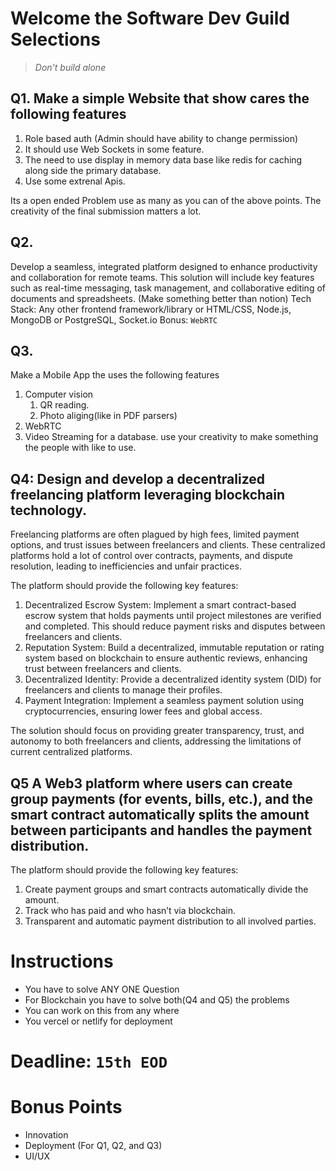 # Welcome the Software Dev Guild Selections

> *Don't build alone*

## Q1. Make a simple Website that show cares the following features

1. Role based auth (Admin should have ability to change permission)
2. It should use Web Sockets in some feature.
3. The need to use display in memory data base like redis for caching along side the primary database.
4. Use some extrenal Apis.

Its  a open ended Problem use as many as you can of the above points. The creativity of the final submission matters a lot.

## Q2.

 Develop a seamless, integrated platform designed to enhance productivity and collaboration for remote teams. This solution will include key features such as real-time messaging, task management, and collaborative editing of documents and spreadsheets. (Make something better than notion)
Tech Stack:
Any other frontend framework/library or HTML/CSS, Node.js, MongoDB or PostgreSQL, Socket.io
Bonus: `WebRTC`

## Q3.

Make a Mobile App the uses the following features

1. Computer vision
   1. QR reading.
   2. Photo aliging(like in PDF parsers)
2. WebRTC
3. Video Streaming for a database.
   use your creativity to make something the people with like to use.

## Q4: Design and develop a decentralized freelancing platform leveraging blockchain technology.

Freelancing platforms are often plagued by high fees, limited payment options, and trust issues between freelancers and clients. These centralized platforms hold a lot of control over contracts, payments, and dispute resolution, leading to inefficiencies and unfair practices.

The platform should provide the following key features:

1. Decentralized Escrow System: Implement a smart contract-based escrow system that holds payments until project milestones are verified and completed. This should reduce payment risks and disputes between freelancers and clients.
2. Reputation System: Build a decentralized, immutable reputation or rating system based on blockchain to ensure authentic reviews, enhancing trust between freelancers and clients.
3. Decentralized Identity: Provide a decentralized identity system (DID) for freelancers and clients to manage their profiles.
4. Payment Integration: Implement a seamless payment solution using cryptocurrencies, ensuring lower fees and global access.

The solution should focus on providing greater transparency, trust, and autonomy to both freelancers and clients, addressing the limitations of current centralized platforms.

## Q5 A Web3 platform where users can create group payments (for events, bills, etc.), and the smart contract automatically splits the amount between participants and handles the payment distribution.

The platform should provide the following key features:

1. Create payment groups and smart contracts automatically divide the amount.
2. Track who has paid and who hasn’t via blockchain.
3. Transparent and automatic payment distribution to all involved parties.

# Instructions

- You have to solve ANY ONE Question
- For Blockchain you have to solve both(Q4 and Q5) the problems
- You can work on this from any where
- You vercel or netlify for deployment

# Deadline: `15th EOD`

# Bonus Points

- Innovation
- Deployment (For Q1, Q2, and Q3)
- UI/UX

